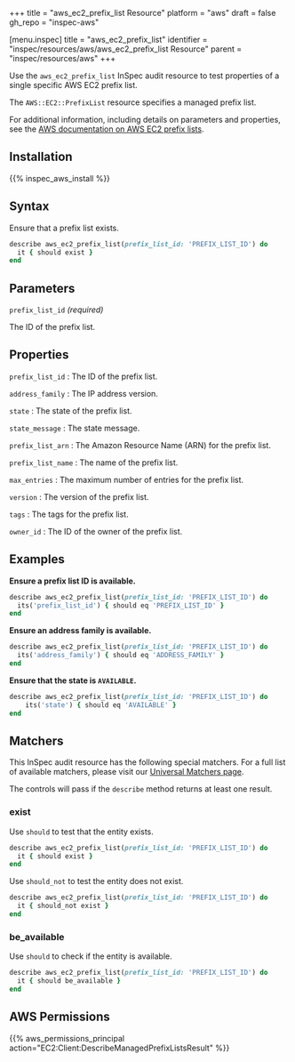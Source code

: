 +++
title = "aws_ec2_prefix_list Resource"
platform = "aws"
draft = false
gh_repo = "inspec-aws"

[menu.inspec]
title = "aws_ec2_prefix_list"
identifier = "inspec/resources/aws/aws_ec2_prefix_list Resource"
parent = "inspec/resources/aws"
+++

Use the `aws_ec2_prefix_list` InSpec audit resource to test properties of a single specific AWS EC2 prefix list.

The `AWS::EC2::PrefixList` resource specifies a managed prefix list.

For additional information, including details on parameters and properties, see the [AWS documentation on AWS EC2 prefix lists](https://docs.aws.amazon.com/AWSCloudFormation/latest/UserGuide/aws-resource-ec2-prefixlist.html).

## Installation

{{% inspec_aws_install %}}

## Syntax

Ensure that a prefix list exists.

```ruby
describe aws_ec2_prefix_list(prefix_list_id: 'PREFIX_LIST_ID') do
  it { should exist }
end
```

## Parameters

`prefix_list_id` _(required)_

The ID of the prefix list.

## Properties

`prefix_list_id`
: The ID of the prefix list.

`address_family`
: The IP address version.

`state`
: The state of the prefix list.

`state_message`
: The state message.

`prefix_list_arn`
: The Amazon Resource Name (ARN) for the prefix list.

`prefix_list_name`
: The name of the prefix list.

`max_entries`
: The maximum number of entries for the prefix list.

`version`
: The version of the prefix list.

`tags`
: The tags for the prefix list.

`owner_id`
: The ID of the owner of the prefix list.

## Examples

**Ensure a prefix list ID is available.**

```ruby
describe aws_ec2_prefix_list(prefix_list_id: 'PREFIX_LIST_ID') do
  its('prefix_list_id') { should eq 'PREFIX_LIST_ID' }
end
```

**Ensure an address family is available.**

```ruby
describe aws_ec2_prefix_list(prefix_list_id: 'PREFIX_LIST_ID') do
  its('address_family') { should eq 'ADDRESS_FAMILY' }
end
```

**Ensure that the state is `AVAILABLE`.**

```ruby
describe aws_ec2_prefix_list(prefix_list_id: 'PREFIX_LIST_ID') do
    its('state') { should eq 'AVAILABLE' }
end
```

## Matchers

This InSpec audit resource has the following special matchers. For a full list of available matchers, please visit our [Universal Matchers page](https://www.inspec.io/docs/reference/matchers/).

The controls will pass if the `describe` method returns at least one result.

### exist

Use `should` to test that the entity exists.

```ruby
describe aws_ec2_prefix_list(prefix_list_id: 'PREFIX_LIST_ID') do
  it { should exist }
end
```

Use `should_not` to test the entity does not exist.

```ruby
describe aws_ec2_prefix_list(prefix_list_id: 'PREFIX_LIST_ID') do
  it { should_not exist }
end
```

### be_available

Use `should` to check if the entity is available.

```ruby
describe aws_ec2_prefix_list(prefix_list_id: 'PREFIX_LIST_ID') do
  it { should be_available }
end
```

## AWS Permissions

{{% aws_permissions_principal action="EC2:Client:DescribeManagedPrefixListsResult" %}}
